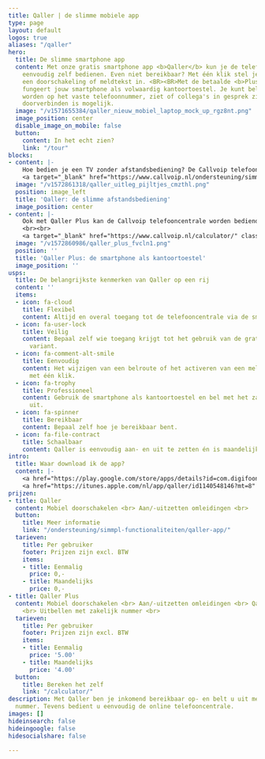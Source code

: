 ```yaml
---
title: Qaller | de slimme mobiele app
type: page
layout: default
logos: true
aliases: "/qaller"
hero:
  title: De slimme smartphone app
  content: Met onze gratis smartphone app <b>Qaller</b> kun je de telefooncentrale
    eenvoudig zelf bedienen. Even niet bereikbaar? Met één klik stel je in Qaller
    een doorschakeling of meldtekst in. <BR><BR>Met de betaalde <b>Plus variant</b>
    fungeert jouw smartphone als volwaardig kantoortoestel. Je kunt bellen en gebeld
    worden op het vaste telefoonnummer, ziet of collega's in gesprek zijn en zelfs
    doorverbinden is mogelijk.
  image: "/v1571655384/qaller_nieuw_mobiel_laptop_mock_up_rgz8nt.png"
  image_position: center
  disable_image_on_mobile: false
  button:
    content: In het echt zien?
    link: "/tour"
blocks:
- content: |-
    Hoe bedien je een TV zonder afstandsbediening? De Callvoip telefooncentrale kan gelukkig ook via de browser worden bediend maar de mogelijkheid om dit via de smartphone te doen is wel superhandig. Het activeren van een meldtekst of het instellen van een doorschakeling: het kan met één simpele klik worden gedaan, waar je ook bent<BR> Het gebruik van <B>Qaller</B> is standaard inbegrepen en is <B>gratis</B>.<BR><BR>
    <a target="_blank" href="https://www.callvoip.nl/ondersteuning/simmpl-functionaliteiten/qaller-app/" class="button">Hoe werkt het?</a>
  image: "/v1572861318/qaller_uitleg_pijltjes_cmzthl.png"
  position: image_left
  title: 'Qaller: de slimme afstandsbediening'
  image_position: center
- content: |-
    Ook met Qaller Plus kan de Callvoip telefooncentrale worden bediend. Als belangrijke extra functie kan met de Plus variant worden gebeld en kunnen gesprekken worden ontvangen op het zakelijke vaste nummer. Hiermee kan elke smartphone worden ingezet als volwaardig kantoortoestel.<BR> De prijs van <B>Qaller Plus</B> is gelijk aan de <B>prijs van een toestelaccount</B>.
    <br><br>
    <a target="_blank" href="https://www.callvoip.nl/calculator/" class="button">Wat kost dat?</a>
  image: "/v1572860986/qaller_plus_fvcln1.png"
  position: ''
  title: 'Qaller Plus: de smartphone als kantoortoestel'
  image_position: ''
usps:
  title: De belangrijkste kenmerken van Qaller op een rij
  content: ''
  items:
  - icon: fa-cloud
    title: Flexibel
    content: Altijd en overal toegang tot de telefooncentrale via de smartphone.
  - icon: fa-user-lock
    title: Veilig
    content: Bepaal zelf wie toegang krijgt tot het gebruik van de gratis en de betaalde
      variant.
  - icon: fa-comment-alt-smile
    title: Eenvoudig
    content: Het wijzigen van een belroute of het activeren van een meldtekst kan
      met één klik.
  - icon: fa-trophy
    title: Professioneel
    content: Gebruik de smartphone als kantoortoestel en bel met het zakelijke nummer
      uit.
  - icon: fa-spinner
    title: Bereikbaar
    content: Bepaal zelf hoe je bereikbaar bent.
  - icon: fa-file-contract
    title: Schaalbaar
    content: Qaller is eenvoudig aan- en uit te zetten én is maandelijks opzegbaar.
intro:
  title: Waar download ik de app?
  content: |-
    <a href="https://play.google.com/store/apps/details?id=com.digifoon.qaller&amp;hl=nl" target="_blank" rel="noopener noreferrer">Qaller voor Android downloaden</a><br>
    <a href="https://itunes.apple.com/nl/app/qaller/id1140548146?mt=8" target="_blank" rel="noopener noreferrer">Qaller voor Apple downloaden</a>
prijzen:
- title: Qaller
  content: Mobiel doorschakelen <br> Aan/-uitzetten omleidingen <br>
  button:
    title: Meer informatie
    link: "/ondersteuning/simmpl-functionaliteiten/qaller-app/"
  tarieven:
    title: Per gebruiker
    footer: Prijzen zijn excl. BTW
    items:
    - title: Eenmalig
      price: 0,-
    - title: Maandelijks
      price: 0,-
- title: Qaller Plus
  content: Mobiel doorschakelen <br> Aan/-uitzetten omleidingen <br> Qaller als kantoortoestel
    <br> Uitbellen met zakelijk nummer <br>
  tarieven:
    title: Per gebruiker
    footer: Prijzen zijn excl. BTW
    items:
    - title: Eenmalig
      price: '5.00'
    - title: Maandelijks
      price: '4.00'
  button:
    title: Bereken het zelf
    link: "/calculator/"
description: Met Qaller ben je inkomend bereikbaar op- en belt u uit met het zakelijk
  nummer. Tevens bedient u eenvoudig de online telefooncentrale.
images: []
hideinsearch: false
hideingoogle: false
hidesocialshare: false

---
```

